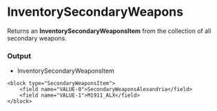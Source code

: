 # InventorySecondaryWeapons

Returns an **InventorySecondaryWeaponsItem** from the collection of all secondary weapons.

### Output

-   InventorySecondaryWeaponsItem

```blockly
<block type="SecondaryWeaponsItem">
    <field name="VALUE-0">SecondaryWeaponsAlexandria</field>
    <field name="VALUE-1">M1911_ALX</field>
</block>
```
